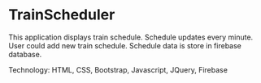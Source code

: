# TrainScheduler
This application displays train schedule. Schedule updates every minute. User could add new train schedule. Schedule data is store in firebase database.

Technology: HTML, CSS, Bootstrap, Javascript, JQuery, Firebase
